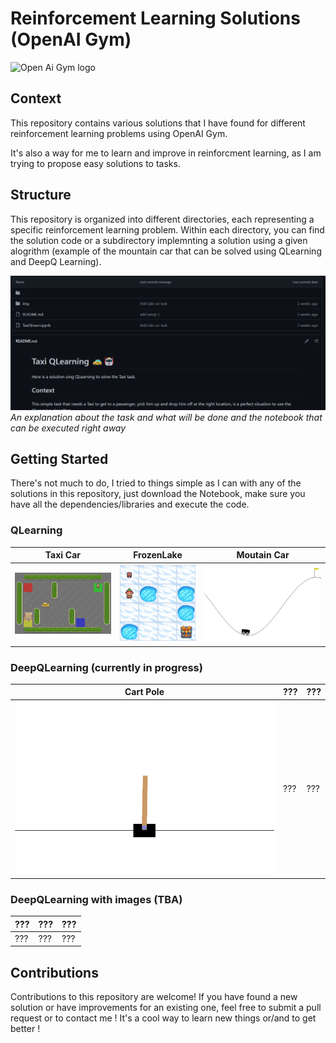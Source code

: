 # Reinforcement Learning Solutions (OpenAI Gym)

![Open Ai Gym logo](https://www.silicon.fr/wp-content/uploads/2021/08/openai-cover.png)


## Context

This repository contains various solutions that I have found for different reinforcement learning problems using OpenAI Gym.

It's also a way for me to learn and improve in reinforcment learning, as I am trying to propose easy solutions to tasks.


## Structure

This repository is organized into different directories, each representing a specific reinforcement learning problem. Within each directory, you can find the solution code or a subdirectory implemnting a solution using a given alogrithm (example of the mountain car that can be solved using QLearning and DeepQ Learning).

![Folder structure](img/Script.png)
*An explanation about the task and what will be done and the notebook that can be executed right away*

## Getting Started

There's not much to do, I tried to things simple as I can with any of the solutions in this repository, just download the Notebook, make sure you have all the dependencies/libraries and execute the code.

### QLearning
| Taxi Car | FrozenLake | Moutain Car |
| ---------- | ---------- | ---------- |
| ![Image1](TaxiCar/img/Taxi.gif) | ![Image2](Frozen_Lake/not_slippery/img/FrozenLake.gif) | ![Image3](Mountain_Car/QLearning/img/MountainCarQLearning.gif) |

### DeepQLearning (currently in progress)
| Cart Pole | ??? | ??? |
| ---------- | ---------- | ---------- |
| ![Image1](Cart_Pole/img/CartPoleDDQN1.gif) | ??? | ??? |

### DeepQLearning with images (TBA)
| ??? | ??? | ??? |
| ---------- | ---------- | ---------- |
| ??? | ??? | ??? |



## Contributions

Contributions to this repository are welcome! If you have found a new solution or have improvements for an existing one, feel free to submit a pull request or to contact me !
It's a cool way to learn new things or/and to get better !

